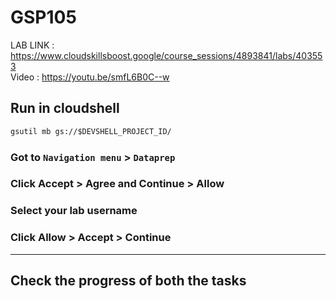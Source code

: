 # GSP105

LAB LINK : https://www.cloudskillsboost.google/course_sessions/4893841/labs/403553 \
Video : https://youtu.be/smfL6B0C--w

## Run in cloudshell

```cmd
gsutil mb gs://$DEVSHELL_PROJECT_ID/
```

### Got to `Navigation menu` > `Dataprep`

### Click Accept > Agree and Continue > Allow

### Select your lab username

### Click Allow > Accept > Continue

---

## Check the progress of both the tasks
